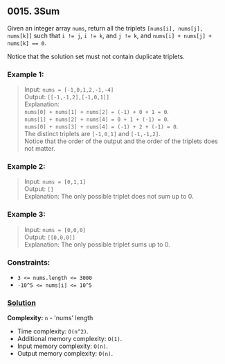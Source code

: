 ## 0015. 3Sum

Given an integer array `nums`, return all the triplets `[nums[i], nums[j], nums[k]]` such that `i != j`, `i != k`, and `j != k`, and `nums[i] + nums[j] + nums[k] == 0`.

Notice that the solution set must not contain duplicate triplets.

### **Example 1:**
> Input: `nums = [-1,0,1,2,-1,-4]`  
> Output: `[[-1,-1,2],[-1,0,1]]`  
> Explanation:  
> `nums[0] + nums[1] + nums[2] = (-1) + 0 + 1 = 0`.  
> `nums[1] + nums[2] + nums[4] = 0 + 1 + (-1) = 0`.  
> `nums[0] + nums[3] + nums[4] = (-1) + 2 + (-1) = 0`.  
> The distinct triplets are `[-1,0,1]` and `[-1,-1,2]`.  
> Notice that the order of the output and the order of the triplets does not matter.
> 
### **Example 2:**
> Input: `nums = [0,1,1]`  
> Output: `[]`  
> Explanation: The only possible triplet does not sum up to 0.

### **Example 3:**
> Input: `nums = [0,0,0]`  
> Output: `[[0,0,0]]`  
> Explanation: The only possible triplet sums up to 0.

### **Constraints:**
* `3 <= nums.length <= 3000`
* `-10^5 <= nums[i] <= 10^5`

### **[Solution](../src/main/java/ru/druzhininyy/leetcode/exercises/algorithms/problem0015/Solution.java)**

**Complexity:** `n` - 'nums' length

* Time complexity: `O(n^2)`.
* Additional memory complexity: `O(1)`.
* Input memory complexity: `O(n)`.
* Output memory complexity: `O(n)`.